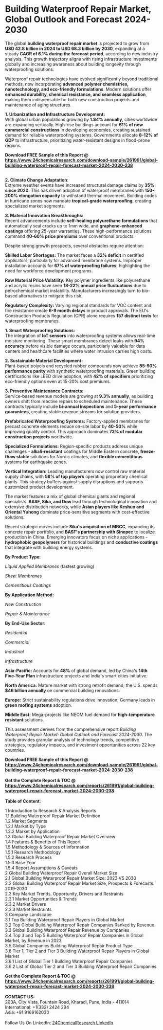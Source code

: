 <h1>Building Waterproof Repair Market, Global Outlook and Forecast 2024-2030</h1><p>The global <strong>building waterproof repair market</strong> is projected to grow from <strong>USD 42.8 billion in 2024 to USD 68.3 billion by 2030</strong>, expanding at a steady <strong>CAGR of 6.1% during the forecast period</strong>, according to new industry analysis. This growth trajectory aligns with rising infrastructure investments globally and increasing awareness about building longevity through waterproofing solutions.</p><p>Waterproof repair technologies have evolved significantly beyond traditional methods, now incorporating <strong>advanced polymer chemistries, nanotechnology, and eco-friendly formulations</strong>. Modern solutions offer <strong>enhanced durability, chemical resistance, and seamless application</strong>, making them indispensable for both new construction projects and maintenance of aging structures.</p><p><strong>1. Urbanization and Infrastructure Development:</strong><br>
With global urban populations growing by <strong>1.84% annually</strong>, cities worldwide are expanding vertically. High-rise buildings account for <strong>61% of new commercial constructions</strong> in developing economies, creating sustained demand for reliable waterproofing systems. Governments allocate <strong>8-12% of GDP</strong> to infrastructure, prioritizing water-resistant designs in flood-prone regions.</p><div><b>Download FREE Sample of this Report @ 
            <a href="https://www.24chemicalresearch.com/download-sample/261991/global-building-waterproof-repair-forecast-market-2024-2030-238">
            https://www.24chemicalresearch.com/download-sample/261991/global-building-waterproof-repair-forecast-market-2024-2030-238</a></b></div><br><p><strong>2. Climate Change Adaptation:</strong><br>
Extreme weather events have increased structural damage claims by <strong>35% since 2020</strong>. This has driven adoption of waterproof membranes with <strong>150-200% elongation capacity</strong> to withstand thermal movement. Building codes in hurricane zones now mandate <strong>tropical-grade waterproofing</strong>, creating specialized market segments.</p><p><strong>3. Material Innovation Breakthroughs:</strong><br>
Recent advancements include <strong>self-healing polyurethane formulations</strong> that automatically seal cracks up to 1mm wide, and <strong>graphene-enhanced coatings</strong> offering 25-year warranties. These high-performance solutions command <strong>40-60% price premiums</strong> over conventional products.</p><p>Despite strong growth prospects, several obstacles require attention:</p><p><strong>Skilled Labor Shortages:</strong> The market faces a <strong>32% deficit</strong> in certified applicators, particularly for advanced membrane systems. Improper installation accounts for <strong>67% of waterproofing failures</strong>, highlighting the need for workforce development programs.</p><p><strong>Raw Material Price Volatility:</strong> Key polymer ingredients like polyurethane and acrylic resins have seen <strong>18-22% annual price fluctuations</strong> due to petrochemical market instability. Manufacturers increasingly turn to bio-based alternatives to mitigate this risk.</p><p><strong>Regulatory Complexity:</strong> Varying regional standards for VOC content and fire resistance create <strong>6-9 month delays</strong> in product approvals. The EU's Construction Products Regulation (CPR) alone requires <strong>157 distinct tests</strong> for waterproofing membranes.</p><p><strong>1. Smart Waterproofing Solutions:</strong><br>
The integration of <strong>IoT sensors</strong> into waterproofing systems allows real-time moisture monitoring. These smart membranes detect leaks with <strong>94% accuracy</strong> before visible damage occurs, particularly valuable for data centers and healthcare facilities where water intrusion carries high costs.</p><p><strong>2. Sustainable Material Development:</strong><br>
Plant-based polyols and recycled rubber compounds now achieve <strong>85-90% performance parity</strong> with synthetic waterproofing materials. Green building certifications like LEED drive adoption, with <strong>42% of specifiers</strong> prioritizing eco-friendly options even at 15-20% cost premiums.</p><p><strong>3. Preventive Maintenance Contracts:</strong><br>
Service-based revenue models are growing at <strong>9.3% annually</strong>, as building owners shift from reactive repairs to scheduled maintenance. These contracts typically include <strong>bi-annual inspections</strong> and <strong>5-year performance guarantees</strong>, creating stable revenue streams for solution providers.</p><p><strong>Prefabricated Waterproofing Systems:</strong> Factory-applied membranes for precast concrete elements reduce on-site labor by <strong>40-50%</strong> while improving quality control. This approach dominates <strong>73% of modular construction projects</strong> worldwide.</p><p><strong>Specialized Formulations:</strong> Region-specific products address unique challenges - <strong>alkali-resistant</strong> coatings for Middle Eastern concrete, <strong>freeze-thaw stable</strong> solutions for Nordic climates, and <strong>flexible cementitious</strong> systems for earthquake zones.</p><p><strong>Vertical Integration:</strong> Leading manufacturers now control raw material supply chains, with <strong>58% of top players</strong> operating proprietary chemical plants. This strategy buffers against supply disruptions and supports customized product development.</p><p>The market features a mix of global chemical giants and regional specialists. <strong>BASF, Sika, and Dow</strong> lead through technological innovation and extensive distribution networks, while <strong>Asian players like Keshun and Oriental Yuhong</strong> dominate price-sensitive segments with cost-effective solutions.</p><p>Recent strategic moves include <strong>Sika's acquisition of MBCC</strong>, expanding its concrete repair portfolio, and <strong>BASF's partnership with Sinopec</strong> to localize production in China. Emerging innovators focus on niche applications - <strong>hydrophobic geopolymers</strong> for historical buildings and <strong>conductive coatings</strong> that integrate with building energy systems.</p><p><strong>By Product Type:</strong></p><p><em>Liquid Applied Membranes</em> (fastest growing)</p><p><em>Sheet Membranes</em></p><p><em>Cementitious Coatings</em></p><p><strong>By Application Method:</strong></p><p><em>New Construction</em></p><p><em>Repair &amp; Maintenance</em></p><p><strong>By End-Use Sector:</strong></p><p><em>Residential</em></p><p><em>Commercial</em></p><p><em>Industrial</em></p><p><em>Infrastructure</em></p><p><strong>Asia-Pacific:</strong> Accounts for <strong>48%</strong> of global demand, led by China's <strong>14th Five-Year Plan</strong> infrastructure projects and India's smart cities initiative.</p><p><strong>North America:</strong> Mature market with strong retrofit demand; the U.S. spends <strong>$46 billion annually</strong> on commercial building renovations.</p><p><strong>Europe:</strong> Strict sustainability regulations drive innovation; Germany leads in <strong>green roofing systems</strong> adoption.</p><p><strong>Middle East:</strong> Mega-projects like NEOM fuel demand for <strong>high-temperature resistant</strong> solutions.</p><p>This assessment derives from the comprehensive report <em>Building Waterproof Repair Market: Global Outlook and Forecast 2024-2030</em>. The study provides granular analysis of technology trends, competitive strategies, regulatory impacts, and investment opportunities across 22 key countries.</p><div><b>Download FREE Sample of this Report @ 
            <a href="https://www.24chemicalresearch.com/download-sample/261991/global-building-waterproof-repair-forecast-market-2024-2030-238">
            https://www.24chemicalresearch.com/download-sample/261991/global-building-waterproof-repair-forecast-market-2024-2030-238</a></b></div><br><div><b>Get the Complete Report & TOC @ 
            <a href="https://www.24chemicalresearch.com/reports/261991/global-building-waterproof-repair-forecast-market-2024-2030-238">
            https://www.24chemicalresearch.com/reports/261991/global-building-waterproof-repair-forecast-market-2024-2030-238</a></b></div><br>
            <b>Table of Content:</b><p>1 Introduction to Research & Analysis Reports<br />
    1.1 Building Waterproof Repair Market Definition<br />
    1.2 Market Segments<br />
        1.2.1 Market by Type<br />
        1.2.2 Market by Application<br />
    1.3 Global Building Waterproof Repair Market Overview<br />
    1.4 Features & Benefits of This Report<br />
    1.5 Methodology & Sources of Information<br />
        1.5.1 Research Methodology<br />
        1.5.2 Research Process<br />
        1.5.3 Base Year<br />
        1.5.4 Report Assumptions & Caveats<br />
2 Global Building Waterproof Repair Overall Market Size<br />
    2.1 Global Building Waterproof Repair Market Size: 2023 VS 2030<br />
    2.2 Global Building Waterproof Repair Market Size, Prospects & Forecasts: 2019-2030<br />
    2.3 Key Market Trends, Opportunity, Drivers and Restraints<br />
        2.3.1 Market Opportunities & Trends<br />
        2.3.2 Market Drivers<br />
        2.3.3 Market Restraints<br />
3 Company Landscape<br />
    3.1 Top Building Waterproof Repair Players in Global Market<br />
    3.2 Top Global Building Waterproof Repair Companies Ranked by Revenue<br />
    3.3 Global Building Waterproof Repair Revenue by Companies<br />
    3.4 Top 3 and Top 5 Building Waterproof Repair Companies in Global Market, by Revenue in 2023<br />
    3.5 Global Companies Building Waterproof Repair Product Type<br />
    3.6 Tier 1, Tier 2 and Tier 3 Building Waterproof Repair Players in Global Market<br />
        3.6.1 List of Global Tier 1 Building Waterproof Repair Companies<br />
        3.6.2 List of Global Tier 2 and Tier 3 Building Waterproof Repair Companies</p><div><b>Get the Complete Report & TOC @ 
            <a href="https://www.24chemicalresearch.com/reports/261991/global-building-waterproof-repair-forecast-market-2024-2030-238">
            https://www.24chemicalresearch.com/reports/261991/global-building-waterproof-repair-forecast-market-2024-2030-238</a></b></div><br><b>CONTACT US:</b><br>
            203A, City Vista, Fountain Road, Kharadi, Pune, India - 411014<br>
            International: +1(332) 2424 294<br>
            Asia: +91 9169162030 <br><br>
            Follow Us On LinkedIn: <a href="https://www.linkedin.com/company/24chemicalresearch/">24ChemicalResearch LinkedIn</a>